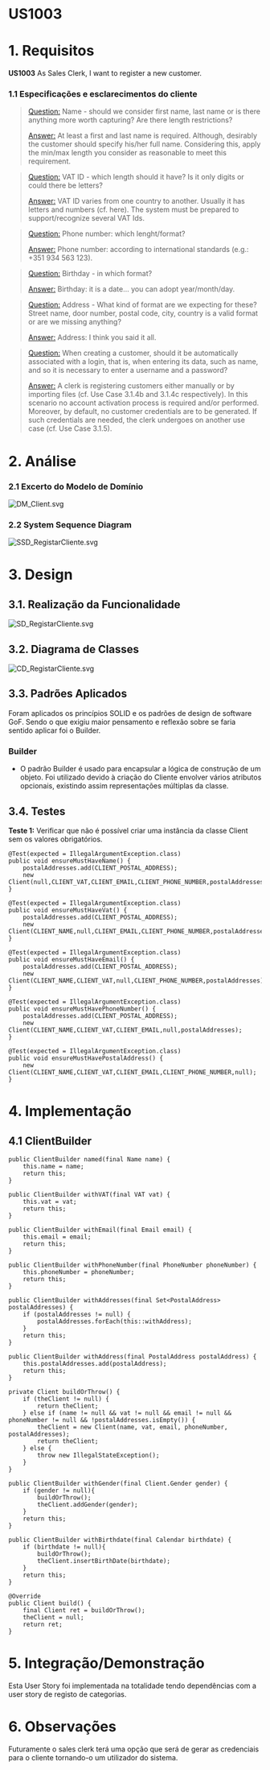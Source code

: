# US1003

# 1. Requisitos

**US1003** As Sales Clerk, I want to register a new customer.

### 1.1 Especificações e esclarecimentos do cliente

> [Question:](https://moodle.isep.ipp.pt/mod/forum/discuss.php?d=15754#p20248)
  Name - should we consider first name, last name or is there anything more worth capturing? Are there length restrictions?
>
> [Answer:](https://moodle.isep.ipp.pt/mod/forum/discuss.php?d=15754#p20258)
  At least a first and last name is required. Although, desirably the customer should specify his/her full name. Considering this, apply the min/max length you consider as reasonable to meet this requirement.


> [Question:](https://moodle.isep.ipp.pt/mod/forum/discuss.php?d=15754#p20248)
  VAT ID - which length should it have? Is it only digits or could there be letters?
>
> [Answer:](https://moodle.isep.ipp.pt/mod/forum/discuss.php?d=15754#p20258)
  VAT ID varies from one country to another. Usually it has letters and numbers (cf. here). The system must be prepared to support/recognize several VAT Ids.


> [Question:](https://moodle.isep.ipp.pt/mod/forum/discuss.php?d=15754#p20248)
  Phone number: which lenght/format?
>
> [Answer:](https://moodle.isep.ipp.pt/mod/forum/discuss.php?d=15754#p20258)
  Phone number: according to international standards (e.g.: +351 934 563 123).


> [Question:](https://moodle.isep.ipp.pt/mod/forum/discuss.php?d=15754#p20248)
  Birthday - in which format?
>
> [Answer:](https://moodle.isep.ipp.pt/mod/forum/discuss.php?d=15754#p20258)
  Birthday: it is a date... you can adopt year/month/day.


> [Question:](https://moodle.isep.ipp.pt/mod/forum/discuss.php?d=15754#p20248)
  Address - What kind of format are we expecting for these? Street name, door number, postal code, city, country is a valid format or are we missing anything?
>
> [Answer:](https://moodle.isep.ipp.pt/mod/forum/discuss.php?d=15754#p20258)
  Address: I think you said it all.

> [Question:](https://moodle.isep.ipp.pt/mod/forum/discuss.php?d=15749#p20243)
When creating a customer, should it be automatically associated with a login, that is, when entering its data, such as name, 
> and so it is necessary to enter a username and a password?
>
> [Answer:](https://moodle.isep.ipp.pt/mod/forum/discuss.php?d=15749#p20255)
A clerk is registering customers either manually or by importing files (cf. Use Case 3.1.4b and 3.1.4c respectively). 
> In this scenario no account activation process is required and/or performed. Moreover, by default, no customer credentials are to be generated. If such credentials are needed, the clerk undergoes on another use case (cf. Use Case 3.1.5).

# 2. Análise

### 2.1 Excerto do Modelo de Domínio

![DM_Client.svg](DM_Client.svg)

### 2.2 System Sequence Diagram

![SSD_RegistarCliente.svg](SSD_RegistarCliente.svg)

# 3. Design

## 3.1. Realização da Funcionalidade

![SD_RegistarCliente.svg](SD_RegistarCliente.svg)

## 3.2. Diagrama de Classes

![CD_RegistarCliente.svg](CD_RegistarCliente.svg)

## 3.3. Padrões Aplicados

Foram aplicados os princípios SOLID e os padrões de design de software GoF. Sendo o que exigiu maior pensamento e reflexão sobre se faria sentido aplicar foi o Builder.

### Builder
- O padrão Builder é usado para encapsular a lógica de construção de um objeto. Foi utilizado devido à criação do Cliente envolver vários atributos opcionais, existindo assim representações múltiplas da classe.


## 3.4. Testes 

**Teste 1:** Verificar que não é possível criar uma instância da classe Client sem os valores obrigatórios.

	@Test(expected = IllegalArgumentException.class)
    public void ensureMustHaveName() {
        postalAddresses.add(CLIENT_POSTAL_ADDRESS);
        new Client(null,CLIENT_VAT,CLIENT_EMAIL,CLIENT_PHONE_NUMBER,postalAddresses);
    }

    @Test(expected = IllegalArgumentException.class)
    public void ensureMustHaveVat() {
        postalAddresses.add(CLIENT_POSTAL_ADDRESS);
        new Client(CLIENT_NAME,null,CLIENT_EMAIL,CLIENT_PHONE_NUMBER,postalAddresses);
    }

    @Test(expected = IllegalArgumentException.class)
    public void ensureMustHaveEmail() {
        postalAddresses.add(CLIENT_POSTAL_ADDRESS);
        new Client(CLIENT_NAME,CLIENT_VAT,null,CLIENT_PHONE_NUMBER,postalAddresses);
    }

    @Test(expected = IllegalArgumentException.class)
    public void ensureMustHavePhoneNumber() {
        postalAddresses.add(CLIENT_POSTAL_ADDRESS);
        new Client(CLIENT_NAME,CLIENT_VAT,CLIENT_EMAIL,null,postalAddresses);
    }

    @Test(expected = IllegalArgumentException.class)
    public void ensureMustHavePostalAddress() {
        new Client(CLIENT_NAME,CLIENT_VAT,CLIENT_EMAIL,CLIENT_PHONE_NUMBER,null);
    }


# 4. Implementação

## 4.1 ClientBuilder

    public ClientBuilder named(final Name name) {
        this.name = name;
        return this;
    }

    public ClientBuilder withVAT(final VAT vat) {
        this.vat = vat;
        return this;
    }

    public ClientBuilder withEmail(final Email email) {
        this.email = email;
        return this;
    }

    public ClientBuilder withPhoneNumber(final PhoneNumber phoneNumber) {
        this.phoneNumber = phoneNumber;
        return this;
    }

    public ClientBuilder withAddresses(final Set<PostalAddress> postalAddresses) {
        if (postalAddresses != null) {
            postalAddresses.forEach(this::withAddress);
        }
        return this;
    }

    public ClientBuilder withAddress(final PostalAddress postalAddress) {
        this.postalAddresses.add(postalAddress);
        return this;
    }

    private Client buildOrThrow() {
        if (theClient != null) {
            return theClient;
        } else if (name != null && vat != null && email != null && phoneNumber != null && !postalAddresses.isEmpty()) {
            theClient = new Client(name, vat, email, phoneNumber, postalAddresses);
            return theClient;
        } else {
            throw new IllegalStateException();
        }
    }

    public ClientBuilder withGender(final Client.Gender gender) {
        if (gender != null){
            buildOrThrow();
            theClient.addGender(gender);
        }
        return this;
    }

    public ClientBuilder withBirthdate(final Calendar birthdate) {
        if (birthdate != null){
            buildOrThrow();
            theClient.insertBirthDate(birthdate);
        }
        return this;
    }

    @Override
    public Client build() {
        final Client ret = buildOrThrow();
        theClient = null;
        return ret;
    }

# 5. Integração/Demonstração

Esta User Story foi implementada na totalidade tendo dependências com a user story de registo de categorias.

# 6. Observações

Futuramente o sales clerk terá uma opção que será de gerar as credenciais para o cliente tornando-o um utilizador do sistema.


